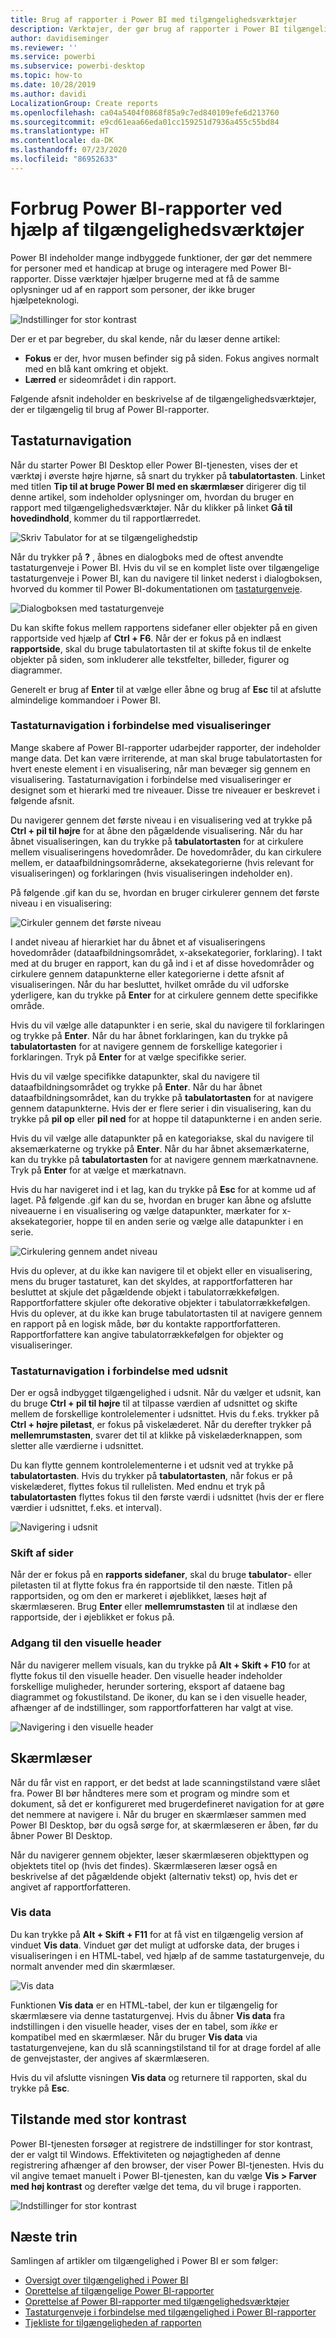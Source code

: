 ```yaml
---
title: Brug af rapporter i Power BI med tilgængelighedsværktøjer
description: Værktøjer, der gør brug af rapporter i Power BI tilgængelig
author: davidiseminger
ms.reviewer: ''
ms.service: powerbi
ms.subservice: powerbi-desktop
ms.topic: how-to
ms.date: 10/28/2019
ms.author: davidi
LocalizationGroup: Create reports
ms.openlocfilehash: ca04a5404f0868f85a9c7ed840109efe6d213760
ms.sourcegitcommit: e9cd61eaa66eda01cc159251d7936a455c55bd84
ms.translationtype: HT
ms.contentlocale: da-DK
ms.lasthandoff: 07/23/2020
ms.locfileid: "86952633"
---
```

# <a name="consume-power-bi-reports-by-using-accessibility-features"></a>Forbrug Power BI-rapporter ved hjælp af tilgængelighedsværktøjer
Power BI indeholder mange indbyggede funktioner, der gør det nemmere for personer med et handicap at bruge og interagere med Power BI-rapporter. Disse værktøjer hjælper brugerne med at få de samme oplysninger ud af en rapport som personer, der ikke bruger hjælpeteknologi.

![Indstillinger for stor kontrast](media/desktop-accessibility/accessibility-consuming-tools-01.png)

Der er et par begreber, du skal kende, når du læser denne artikel:

* **Fokus** er der, hvor musen befinder sig på siden. Fokus angives normalt med en blå kant omkring et objekt.
* **Lærred** er sideområdet i din rapport.

Følgende afsnit indeholder en beskrivelse af de tilgængelighedsværktøjer, der er tilgængelig til brug af Power BI-rapporter.

## <a name="keyboard-navigation"></a>Tastaturnavigation

Når du starter Power BI Desktop eller Power BI-tjenesten, vises der et værktøj i øverste højre hjørne, så snart du trykker på **tabulatortasten**. Linket med titlen **Tip til at bruge Power BI med en skærmlæser** dirigerer dig til denne artikel, som indeholder oplysninger om, hvordan du bruger en rapport med tilgængelighedsværktøjer. Når du klikker på linket **Gå til hovedindhold**, kommer du til rapportlærredet.

![Skriv Tabulator for at se tilgængelighedstip](media/desktop-accessibility/accessibility-consuming-tools-02.png)

Når du trykker på **?** , åbnes en dialogboks med de oftest anvendte tastaturgenveje i Power BI. Hvis du vil se en komplet liste over tilgængelige tastaturgenveje i Power BI, kan du navigere til linket nederst i dialogboksen, hvorved du kommer til Power BI-dokumentationen om [tastaturgenveje](desktop-accessibility-keyboard-shortcuts.md).

![Dialogboksen med tastaturgenveje](media/desktop-accessibility/accessibility-consuming-tools-03.png)

Du kan skifte fokus mellem rapportens sidefaner eller objekter på en given rapportside ved hjælp af **Ctrl + F6**. Når der er fokus på en indlæst **rapportside**, skal du bruge tabulatortasten til at skifte fokus til de enkelte objekter på siden, som inkluderer alle tekstfelter, billeder, figurer og diagrammer. 

Generelt er brug af **Enter** til at vælge eller åbne og brug af **Esc** til at afslutte almindelige kommandoer i Power BI.

### <a name="keyboard-navigation-for-visuals"></a>Tastaturnavigation i forbindelse med visualiseringer

Mange skabere af Power BI-rapporter udarbejder rapporter, der indeholder mange data. Det kan være irriterende, at man skal bruge tabulatortasten for hvert eneste element i en visualisering, når man bevæger sig gennem en visualisering. Tastaturnavigation i forbindelse med visualiseringer er designet som et hierarki med tre niveauer. Disse tre niveauer er beskrevet i følgende afsnit.

Du navigerer gennem det første niveau i en visualisering ved at trykke på **Ctrl + pil til højre** for at åbne den pågældende visualisering. Når du har åbnet visualiseringen, kan du trykke på **tabulatortasten** for at cirkulere mellem visualiseringens hovedområder. De hovedområder, du kan cirkulere mellem, er dataafbildningsområderne, aksekategorierne (hvis relevant for visualiseringen) og forklaringen (hvis visualiseringen indeholder en).

På følgende .gif kan du se, hvordan en bruger cirkulerer gennem det første niveau i en visualisering:

![Cirkuler gennem det første niveau](media/desktop-accessibility/accessibility-consuming-tools-04.gif)

I andet niveau af hierarkiet har du åbnet et af visualiseringens hovedområder (dataafbildningsområdet, x-aksekategorier, forklaring). I takt med at du bruger en rapport, kan du gå ind i et af disse hovedområder og cirkulere gennem datapunkterne eller kategorierne i dette afsnit af visualiseringen. Når du har besluttet, hvilket område du vil udforske yderligere, kan du trykke på **Enter** for at cirkulere gennem dette specifikke område.

Hvis du vil vælge alle datapunkter i en serie, skal du navigere til forklaringen og trykke på **Enter**. Når du har åbnet forklaringen, kan du trykke på **tabulatortasten** for at navigere gennem de forskellige kategorier i forklaringen. Tryk på **Enter** for at vælge specifikke serier.

Hvis du vil vælge specifikke datapunkter, skal du navigere til dataafbildningsområdet og trykke på **Enter**. Når du har åbnet dataafbildningsområdet, kan du trykke på **tabulatortasten** for at navigere gennem datapunkterne. Hvis der er flere serier i din visualisering, kan du trykke på **pil op** eller **pil ned** for at hoppe til datapunkterne i en anden serie.

Hvis du vil vælge alle datapunkter på en kategoriakse, skal du navigere til aksemærkaterne og trykke på **Enter**. Når du har åbnet aksemærkaterne, kan du trykke på **tabulatortasten** for at navigere gennem mærkatnavnene. Tryk på **Enter** for at vælge et mærkatnavn.

Hvis du har navigeret ind i et lag, kan du trykke på **Esc** for at komme ud af laget. På følgende .gif kan du se, hvordan en bruger kan åbne og afslutte niveauerne i en visualisering og vælge datapunkter, mærkater for x-aksekategorier, hoppe til en anden serie og vælge alle datapunkter i en serie.

![Cirkulering gennem andet niveau](media/desktop-accessibility/accessibility-consuming-tools-05.gif)

Hvis du oplever, at du ikke kan navigere til et objekt eller en visualisering, mens du bruger tastaturet, kan det skyldes, at rapportforfatteren har besluttet at skjule det pågældende objekt i tabulatorrækkefølgen. Rapportforfattere skjuler ofte dekorative objekter i tabulatorrækkefølgen. Hvis du oplever, at du ikke kan bruge tabulatortasten til at navigere gennem en rapport på en logisk måde, bør du kontakte rapportforfatteren. Rapportforfattere kan angive tabulatorrækkefølgen for objekter og visualiseringer.

### <a name="keyboard-navigation-for-slicers"></a>Tastaturnavigation i forbindelse med udsnit

Der er også indbygget tilgængelighed i udsnit. Når du vælger et udsnit, kan du bruge **Ctrl + pil til højre** til at tilpasse værdien af udsnittet og skifte mellem de forskellige kontrolelementer i udsnittet. Hvis du f.eks. trykker på **Ctrl + højre piletast**, er fokus på viskelæderet. Når du derefter trykker på **mellemrumstasten**, svarer det til at klikke på viskelæderknappen, som sletter alle værdierne i udsnittet.

Du kan flytte gennem kontrolelementerne i et udsnit ved at trykke på **tabulatortasten**. Hvis du trykker på **tabulatortasten**, når fokus er på viskelæderet, flyttes fokus til rullelisten. Med endnu et tryk på **tabulatortasten** flyttes fokus til den første værdi i udsnittet (hvis der er flere værdier i udsnittet, f.eks. et interval).

![Navigering i udsnit](media/desktop-accessibility/accessibility-consuming-tools-06.png)

### <a name="switching-pages"></a>Skift af sider

Når der er fokus på en **rapports sidefaner**, skal du bruge **tabulator**- eller piletasten til at flytte fokus fra én rapportside til den næste. Titlen på rapportsiden, og om den er markeret i øjeblikket, læses højt af skærmlæseren. Brug **Enter** eller **mellemrumstasten** til at indlæse den rapportside, der i øjeblikket er fokus på.

### <a name="accessing-the-visual-header"></a>Adgang til den visuelle header
Når du navigerer mellem visuals, kan du trykke på **Alt + Skift + F10** for at flytte fokus til den visuelle header. Den visuelle header indeholder forskellige muligheder, herunder sortering, eksport af dataene bag diagrammet og fokustilstand. De ikoner, du kan se i den visuelle header, afhænger af de indstillinger, som rapportforfatteren har valgt at vise.

![Navigering i den visuelle header](media/desktop-accessibility/accessibility-consuming-tools-07.png)

## <a name="screen-reader"></a>Skærmlæser

Når du får vist en rapport, er det bedst at lade scanningstilstand være slået fra. Power BI bør håndteres mere som et program og mindre som et dokument, så det er konfigureret med brugerdefineret navigation for at gøre det nemmere at navigere i. Når du bruger en skærmlæser sammen med Power BI Desktop, bør du også sørge for, at skærmlæseren er åben, før du åbner Power BI Desktop.

Når du navigerer gennem objekter, læser skærmlæseren objekttypen og objektets titel op (hvis det findes). Skærmlæseren læser også en beskrivelse af det pågældende objekt (alternativ tekst) op, hvis det er angivet af rapportforfatteren.

### <a name="show-data"></a>Vis data
Du kan trykke på **Alt + Skift + F11** for at få vist en tilgængelig version af vinduet **Vis data**. Vinduet gør det muligt at udforske data, der bruges i visualiseringen i en HTML-tabel, ved hjælp af de samme tastaturgenveje, du normalt anvender med din skærmlæser.

![Vis data](media/desktop-accessibility/accessibility-04.png)

Funktionen **Vis data** er en HTML-tabel, der kun er tilgængelig for skærmlæsere via denne tastaturgenvej. Hvis du åbner **Vis data** fra indstillingen i den visuelle header, vises der en tabel, som *ikke* er kompatibel med en skærmlæser.  Når du bruger **Vis data** via tastaturgenvejene, kan du slå scanningstilstand til for at drage fordel af alle de genvejstaster, der angives af skærmlæseren.

Hvis du vil afslutte visningen **Vis data** og returnere til rapporten, skal du trykke på **Esc**.

## <a name="high-contrast-modes"></a>Tilstande med stor kontrast

Power BI-tjenesten forsøger at registrere de indstillinger for stor kontrast, der er valgt til Windows. Effektiviteten og nøjagtigheden af denne registrering afhænger af den browser, der viser Power BI-tjenesten. Hvis du vil angive temaet manuelt i Power BI-tjenesten, kan du vælge **Vis > Farver med høj kontrast** og derefter vælge det tema, du vil bruge i rapporten.

![Indstillinger for stor kontrast](media/desktop-accessibility/accessibility-consuming-tools-01.png)


## <a name="next-steps"></a>Næste trin

Samlingen af artikler om tilgængelighed i Power BI er som følger:

* [Oversigt over tilgængelighed i Power BI](desktop-accessibility-overview.md) 
* [Oprettelse af tilgængelige Power BI-rapporter](desktop-accessibility-creating-reports.md) 
* [Oprettelse af Power BI-rapporter med tilgængelighedsværktøjer](desktop-accessibility-creating-tools.md)
* [Tastaturgenveje i forbindelse med tilgængelighed i Power BI-rapporter](desktop-accessibility-keyboard-shortcuts.md)
* [Tjekliste for tilgængeligheden af rapporten](desktop-accessibility-creating-reports.md#report-accessibility-checklist)
